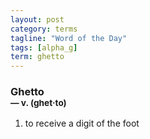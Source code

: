 ```yaml
---
layout: post
category: terms
tagline: "Word of the Day"
tags: [alpha_g]
term: ghetto
---
```


<h3>Ghetto<br/> <small>&mdash; v. (ghet<span>&middot;</span>to)</small></h3>
<p><ol><li>to receive a digit of the foot</li>
</ol></p>
